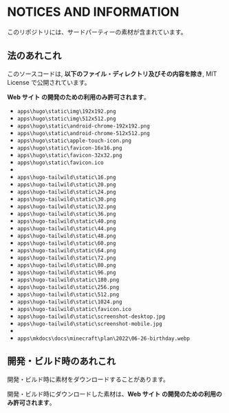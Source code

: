 # NOTICES AND INFORMATION

このリポジトリには、サードパーティーの素材が含まれています。

## 法のあれこれ

このソースコードは, **以下のファイル・ディレクトリ及びその内容を除き**, MIT License で公開されています。

**Web サイト の開発のための利用のみ許可されます**。

- `apps\hugo\static\img\192x192.png`
- `apps\hugo\static\img\512x512.png`
- `apps\hugo\static\android-chrome-192x192.png`
- `apps\hugo\static\android-chrome-512x512.png`
- `apps\hugo\static\apple-touch-icon.png`
- `apps\hugo\static\favicon-16x16.png`
- `apps\hugo\static\favicon-32x32.png`
- `apps\hugo\static\favicon.ico`
-
- `apps\hugo-tailwild\static\16.png`
- `apps\hugo-tailwild\static\20.png`
- `apps\hugo-tailwild\static\24.png`
- `apps\hugo-tailwild\static\30.png`
- `apps\hugo-tailwild\static\32.png`
- `apps\hugo-tailwild\static\36.png`
- `apps\hugo-tailwild\static\40.png`
- `apps\hugo-tailwild\static\44.png`
- `apps\hugo-tailwild\static\48.png`
- `apps\hugo-tailwild\static\60.png`
- `apps\hugo-tailwild\static\64.png`
- `apps\hugo-tailwild\static\72.png`
- `apps\hugo-tailwild\static\80.png`
- `apps\hugo-tailwild\static\96.png`
- `apps\hugo-tailwild\static\180.png`
- `apps\hugo-tailwild\static\256.png`
- `apps\hugo-tailwild\static\512.png`
- `apps\hugo-tailwild\static\1024.png`
- `apps\hugo-tailwild\static\favicon.ico`
- `apps\hugo-tailwild\static\screenshot-desktop.jpg`
- `apps\hugo-tailwild\static\screenshot-mobile.jpg`
-
- `apps\mkdocs\docs\minecraft\plan\2022\06-26-birthday.webp`

## 開発・ビルド時のあれこれ

開発・ビルド時に素材をダウンロードすることがあります。

開発・ビルド時にダウンロードした素材は、**Web サイト の開発のための利用のみ許可されます**。
